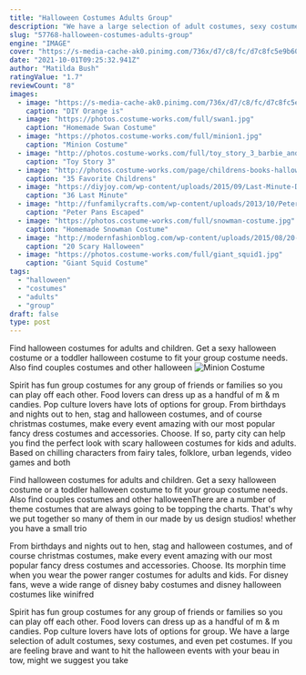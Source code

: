 ```yaml
---
title: "Halloween Costumes Adults Group"
description: "We have a large selection of adult costumes, sexy costumes, and even pet costumes. If you are feeling brave and want to hit the halloween events with your beau in tow, might we suggest you take"
slug: "57768-halloween-costumes-adults-group"
engine: "IMAGE"
cover: "https://s-media-cache-ak0.pinimg.com/736x/d7/c8/fc/d7c8fc5e9b605037651fac6aa9c60a5c.jpg"
date: "2021-10-01T09:25:32.941Z"
author: "Matilda Bush"
ratingValue: "1.7"
reviewCount: "8"
images:
  - image: "https://s-media-cache-ak0.pinimg.com/736x/d7/c8/fc/d7c8fc5e9b605037651fac6aa9c60a5c.jpg"
    caption: "DIY Orange is"
  - image: "https://photos.costume-works.com/full/swan1.jpg"
    caption: "Homemade Swan Costume"
  - image: "https://photos.costume-works.com/full/minion1.jpg"
    caption: "Minion Costume"
  - image: "http://photos.costume-works.com/full/toy_story_3_barbie_and_ken.jpg"
    caption: "Toy Story 3"
  - image: "http://photos.costume-works.com/page/childrens-books-halloween-costumes.jpg"
    caption: "35 Favorite Childrens"
  - image: "https://diyjoy.com/wp-content/uploads/2015/09/Last-Minute-DIY-Halloween-Costumes-15.jpg"
    caption: "36 Last Minute"
  - image: "http://funfamilycrafts.com/wp-content/uploads/2013/10/Peter-Pan-Shadow-Costume-9-of-11.jpg"
    caption: "Peter Pans Escaped"
  - image: "https://photos.costume-works.com/full/snowman-costume.jpg"
    caption: "Homemade Snowman Costume"
  - image: "http://modernfashionblog.com/wp-content/uploads/2015/08/20-Scary-Halloween-Costume-Outfit-Ideas-2015-20.jpg"
    caption: "20 Scary Halloween"
  - image: "https://photos.costume-works.com/full/giant_squid1.jpg"
    caption: "Giant Squid Costume"
tags:
  - "halloween"
  - "costumes"
  - "adults"
  - "group"
draft: false
type: post
---
```


Find halloween costumes for adults and children. Get a sexy halloween costume or a toddler halloween costume to fit your group costume needs. Also find couples costumes and other halloween
![Minion Costume](https://photos.costume-works.com/full/minion1.jpg "Minion Costume")

Spirit has fun group costumes for any group of friends or families so you can play off each other. Food lovers can dress up as a handful of m &amp; m candies. Pop culture lovers have lots of options for group. From birthdays and nights out to hen, stag and halloween costumes, and of course christmas costumes, make every event amazing with our most popular fancy dress costumes and accessories. Choose. If so, party city can help you find the perfect look with scary halloween costumes for kids and adults. Based on chilling characters from fairy tales, folklore, urban legends, video games and both
<!--inArticleAds-->

<!--galleryOne-->

Find halloween costumes for adults and children. Get a sexy halloween costume or a toddler halloween costume to fit your group costume needs. Also find couples costumes and other halloweenThere are a number of theme costumes that are always going to be topping the charts. That's why we put together so many of them in our made by us design studios! whether you have a small trio
<!--inArticleAds-->

<!--galleryTwo-->

From birthdays and nights out to hen, stag and halloween costumes, and of course christmas costumes, make every event amazing with our most popular fancy dress costumes and accessories. Choose. Its morphin time when you wear the power ranger costumes for adults and kids. For disney fans, weve a wide range of disney baby costumes and disney halloween costumes like winifred
<!--galleryThree-->

Spirit has fun group costumes for any group of friends or families so you can play off each other. Food lovers can dress up as a handful of m & m candies. Pop culture lovers have lots of options for group. We have a large selection of adult costumes, sexy costumes, and even pet costumes. If you are feeling brave and want to hit the halloween events with your beau in tow, might we suggest you take
